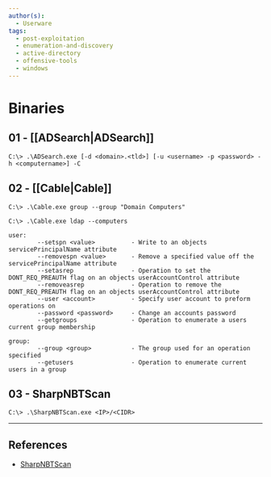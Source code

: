 ```yaml
---
author(s):
  - Userware
tags:
  - post-exploitation
  - enumeration-and-discovery
  - active-directory
  - offensive-tools
  - windows
---
```

# Binaries

## 01 - [[ADSearch|ADSearch]]

```
C:\> .\ADSearch.exe [-d <domain>.<tld>] [-u <username> -p <password> -h <computername>] -C
```

## 02 - [[Cable|Cable]]

```
C:\> .\Cable.exe group --group "Domain Computers"

C:\> .\Cable.exe ldap --computers
```

```
user:
        --setspn <value>          - Write to an objects servicePrincipalName attribute
        --removespn <value>       - Remove a specified value off the servicePrincipalName attribute
        --setasrep                - Operation to set the DONT_REQ_PREAUTH flag on an objects userAccountControl attribute
        --removeasrep             - Operation to remove the DONT_REQ_PREAUTH flag on an objects userAccountControl attribute
        --user <account>          - Specify user account to preform operations on
        --password <password>     - Change an accounts password
        --getgroups               - Operation to enumerate a users current group membership

group:
        --group <group>           - The group used for an operation specified
        --getusers                - Operation to enumerate current users in a group
```

## 03 - SharpNBTScan

```
C:\> .\SharpNBTScan.exe <IP>/<CIDR>
```

---
## References

- [SharpNBTScan](https://github.com/BronzeTicket/SharpNBTScan)